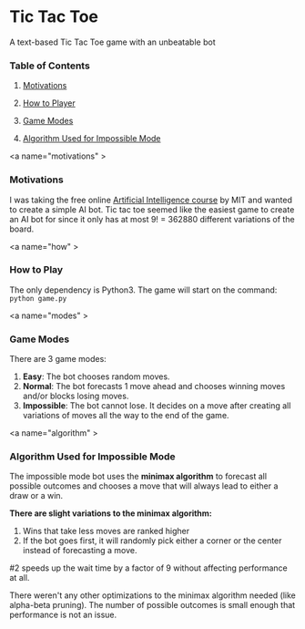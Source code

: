 # Tic Tac Toe
A text-based Tic Tac Toe game with an unbeatable bot 

### Table of Contents

1. [Motivations](#motivations)

2. [How to Player](#how)

3. [Game Modes](#modes)

4. [Algorithm Used for Impossible Mode](#algorithm)

<a name="motivations" \>
###  Motivations
I was taking the free online <a href="http://ocw.mit.edu/courses/electrical-engineering-and-computer-science/6-034-artificial-intelligence-fall-2010/index.htm">Artificial Intelligence course</a> by MIT
and wanted to create a simple AI bot. Tic tac toe seemed like the easiest game to create an AI bot for since
it only has at most 9! = 362880 different variations of the board.

<a name="how" \>
###  How to Play
The only dependency is Python3. The game will start on the command: `python game.py`

<a name="modes" \>
###  Game Modes
There are 3 game modes:

1. **Easy**:       The bot chooses random moves.
2. **Normal**:     The bot forecasts 1 move ahead and chooses winning moves and/or blocks losing moves.
3. **Impossible**: The bot cannot lose. It decides on a move after creating all variations of moves all the way to 
               the end of the game.

<a name="algorithm" \>
###  Algorithm Used for Impossible Mode
The impossible mode bot uses the **minimax algorithm** to forecast all possible outcomes and chooses a move
that will always lead to either a draw or a win.

**There are slight variations to the minimax algorithm:**

1. Wins that take less moves are ranked higher
2. If the bot goes first, it will randomly pick either a corner or the center instead of forecasting
   a move.

\#2 speeds up the wait time by a factor of 9 without affecting performance at all. 

There weren't any other optimizations to the minimax algorithm needed (like alpha-beta pruning). The 
number of possible outcomes is small enough that performance is not an issue. 

